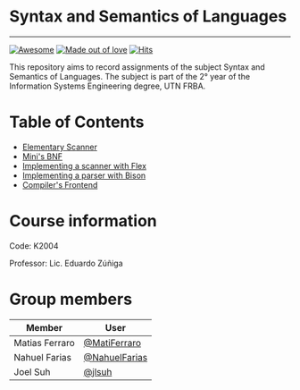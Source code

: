 # Syntax and Semantics of Languages

---

[![Awesome](https://cdn.rawgit.com/sindresorhus/awesome/d7305f38d29fed78fa85652e3a63e154dd8e8829/media/badge.svg)](https://github.com/sindresorhus/awesome)
[![Made out of love](https://img.shields.io/badge/made%20out%20of-love-red)](https://github.com/chetanraj/awesome-github-badges)
[![Hits](https://hits.seeyoufarm.com/api/count/incr/badge.svg?url=https%3A%2F%2Fgithub.com%2Fjlsuh%2Fssl-2020&count_bg=%2379C83D&title_bg=%23555555&icon=&icon_color=%23E7E7E7&title=hits&edge_flat=false)](https://hits.seeyoufarm.com)

This repository aims to record assignments of the subject Syntax and Semantics of Languages. The subject is part of the 2° year of the Information Systems Engineering degree, UTN FRBA.

# Table of Contents

- [Elementary Scanner](https://github.com/NahuelFarias/SSL-2020/tree/main/assignment1-elementary-scanner)
- [Mini's BNF](https://github.com/NahuelFarias/SSL-2020/tree/main/assignment2-mini-language-bnf)
- [Implementing a scanner with Flex](https://github.com/NahuelFarias/SSL-2020/tree/main/assignment3-scanner-flex)
- [Implementing a parser with Bison](https://github.com/NahuelFarias/SSL-2020/tree/main/assignment4-parser-bison)
- [Compiler's Frontend](https://github.com/NahuelFarias/SSL-2020/tree/main/assignment5-compiler-frontend)

# Course information

Code: K2004

Professor: Lic. Eduardo Zúñiga

# Group members

| Member         | User                                             |
| -------------- | ------------------------------------------------ |
| Matias Ferraro | [@MatiFerraro](https://github.com/MatiFerraro)   |
| Nahuel Farias  | [@NahuelFarias](https://github.com/NahuelFarias) |
| Joel Suh       | [@jlsuh](https://github.com/jlsuh)               |
